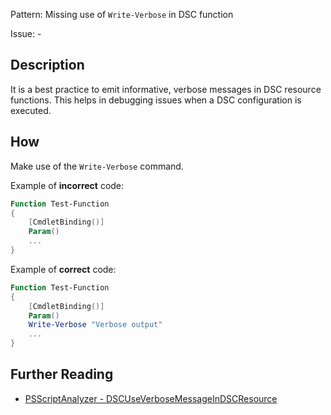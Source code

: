 Pattern: Missing use of `Write-Verbose` in DSC function

Issue: -

## Description

It is a best practice to emit informative, verbose messages in DSC resource functions. This helps in debugging issues when a DSC configuration is executed.

## How

Make use of the `Write-Verbose` command.

Example of **incorrect** code:

``` PowerShell
Function Test-Function
{
    [CmdletBinding()]
    Param()
    ...
}
```

Example of **correct** code:

``` PowerShell
Function Test-Function
{
    [CmdletBinding()]
    Param()
    Write-Verbose "Verbose output"
    ...
}
```

## Further Reading

* [PSScriptAnalyzer - DSCUseVerboseMessageInDSCResource](https://github.com/PowerShell/PSScriptAnalyzer/tree/master/docs/Rules/DSCUseVerboseMessageInDSCResource.md)